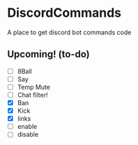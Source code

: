 
# DiscordCommands
A place to get discord bot commands code

## Upcoming! (to-do)

 - [ ] 8Ball
 - [ ] Say
 - [ ] Temp Mute
 - [ ] Chat filter!
 - [x] Ban
 - [x] Kick
 - [x] links
 - [ ] enable
 - [ ] disable
